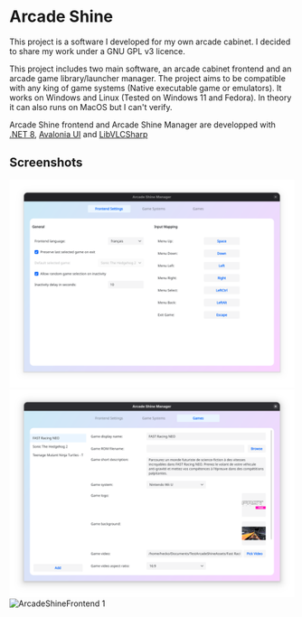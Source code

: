 # Arcade Shine

This project is a software I developed for my own arcade cabinet. I decided to share my work under a GNU GPL v3 licence.

This project includes two main software, an arcade cabinet frontend and an arcade game library/launcher manager. The project aims to be compatible with any king of game systems (Native executable game or emulators). It works on Windows and Linux (Tested on Windows 11 and Fedora). In theory it can also runs on MacOS but I can't verify.

Arcade Shine frontend and Arcade Shine Manager are developped with [.NET 8](https://github.com/dotnet/sdk), [Avalonia UI](https://avaloniaui.net/) and [LibVLCSharp](https://code.videolan.org/videolan/LibVLCSharp)

## Screenshots

![ArcadeShineManager 1](Screenshots/ArcadeShineManager1.png)
![ArcadeShineManager 2](Screenshots/ArcadeShineManager2.png)
![ArcadeShineFrontend 1](Screenshots/ArcadeShineFrontend1.png)
